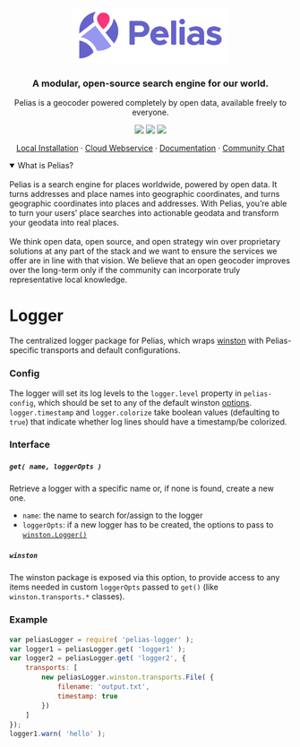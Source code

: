 <p align="center">
  <img height="100" src="https://raw.githubusercontent.com/pelias/design/master/logo/pelias_github/Github_markdown_hero.png">
</p>
<h3 align="center">A modular, open-source search engine for our world.</h3>
<p align="center">Pelias is a geocoder powered completely by open data, available freely to everyone.</p>
<p align="center">
<a href="https://en.wikipedia.org/wiki/MIT_License"><img src="https://img.shields.io/github/license/pelias/api?style=flat&color=orange" /></a>
<a href="https://hub.docker.com/u/pelias"><img src="https://img.shields.io/docker/pulls/pelias/api?style=flat&color=informational" /></a>
<a href="https://gitter.im/pelias/pelias"><img src="https://img.shields.io/gitter/room/pelias/pelias?style=flat&color=yellow" /></a>
</p>
<p align="center">
	<a href="https://github.com/pelias/docker">Local Installation</a> ·
        <a href="https://geocode.earth">Cloud Webservice</a> ·
	<a href="https://github.com/pelias/documentation">Documentation</a> ·
	<a href="https://gitter.im/pelias/pelias">Community Chat</a>
</p>
<details open>
<summary>What is Pelias?</summary>
<br />
Pelias is a search engine for places worldwide, powered by open data. It turns addresses and place names into geographic coordinates, and turns geographic coordinates into places and addresses. With Pelias, you’re able to turn your users’ place searches into actionable geodata and transform your geodata into real places.
<br /><br />
We think open data, open source, and open strategy win over proprietary solutions at any part of the stack and we want to ensure the services we offer are in line with that vision. We believe that an open geocoder improves over the long-term only if the community can incorporate truly representative local knowledge.
</details>

# Logger

The centralized logger package for Pelias, which wraps [winston](https://github.com/winstonjs/winston) with
Pelias-specific transports and default configurations.

### Config
The logger will set its log levels to the `logger.level` property in `pelias-config`, which should be set to any of the
default winston [options](https://github.com/winstonjs/winston#logging-levels). `logger.timestamp` and
`logger.colorize` take boolean values (defaulting to `true`) that indicate whether log lines should have a
timestamp/be colorized.

### Interface
##### `get( name, loggerOpts )`
Retrieve a logger with a specific name or, if none is found, create a new one.

  * `name`: the name to search for/assign to the logger
  * `loggerOpts`: if a new logger has to be created, the options to pass to
    [`winston.Logger()`](https://github.com/winstonjs/winston#instantiating-your-own-logger)

##### `winston`
The winston package is exposed via this option, to provide access to any items needed in custom `loggerOpts` passed to
`get()` (like `winston.transports.*` classes).

### Example
```javascript
var peliasLogger = require( 'pelias-logger' );
var logger1 = peliasLogger.get( 'logger1' );
var logger2 = peliasLogger.get( 'logger2', {
	transports: [
		new peliasLogger.winston.transports.File( {
			filename: 'output.txt',
			timestamp: true
		})
	]
});
logger1.warn( 'hello' );
```
